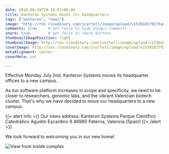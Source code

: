 ```yaml
---
date: 2018-06-29T20:14:57+00:00
title: Kanteron Systems moves its headquarters
tags: ["kanteron", "news"]
image: "http://res.cloudinary.com/jcortell/image/upload/v1530183792/Kanteron/parc_cientific.jpg"
comments: true     # set false to hide Disqus comments
share: true        # set false to share buttons
thumbnailImagePosition: right
thumbnailImage: http://res.cloudinary.com/jcortell/image/upload/v1530183792/Kanteron/parc_cientific.jpg
coverImage: http://res.cloudinary.com/jcortell/image/upload/v1530183792/Kanteron/parc_cientific.jpg
metaAlignment: center
coverMeta: out

---
```

Effective Monday July 2nd, Kanteron Systems moves its headquarter offices to a new campus.

<!--more-->

As our software platform increases in scope and specificity, we need to be closer to researchers, genomic labs, and the vibrant Valencian biotech cluster.
That's why we have decided to move our headquarters to a new campus.

{{< alert info >}}
Our news address:
Kanteron Systems
Parque Científico
Catedrático Agustín Escardino  9
46980 Paterna, Valencia (Spain)
{{< /alert >}}

We look forward to welcoming you in our new home!

![View from inside complex](http://res.cloudinary.com/jcortell/image/upload/v1530184290/Kanteron/parqueinterior.webp)
